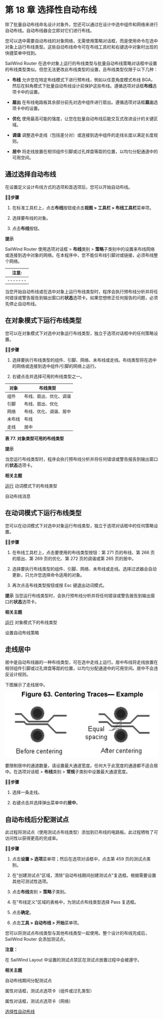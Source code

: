 # 第 18 章 选择性自动布线

除了批量自动布线命名设计对象外，您还可以通过在设计中选中组件和网络来进行自动布线。自动布线器会立即对它们进行布线。

您可以选中需要自动布线的对象网络，无需使用策略对话框，而是使用命令在选中对象上运行布线类型。这些自动布线命令可在布线工具栏和右键选中对象时出现的快捷菜单中找到。

SailWind Router 在选中对象上运行的布线类型与批量自动布线策略对话框中设置的布线类型类似。但您无法更改此布线类型的设置，且布线类型仅限于以下几种：

- **布线** 允许您在特定布线模式下进行预布线，例如以任意角度模式布线 BGA，然后在斜角模式下批量自动布线设计前保护这些布线。遵循选项对话框**布线**选项卡中的设置。

- **扇出** 在布线电路板其余部分前先对选中组件进行扇出。遵循选项对话框**扇出**选项卡中的设置。

- **优化** 使用最高可能的强度，让您在批量自动布线后能交互式改进设计的关键区域。

- **调谐** 调整选中走线（包括差分对）或连接到选中组件的走线长度以满足长度规则。

- **居中** 将走线放置在相邻组件引脚或过孔焊盘等距的位置，以均匀分配通道中的可用空间。

## 通过选择自动布线

在设置定义设计布线方式的选项和首选项后，您可以开始自动布线。

🏃‍♂️‍**步骤**

1. 在标准工具栏上，点击**布线**按钮或点击**视图 > 工具栏 > 布线工具栏**菜单项。

2. 选择要布线的对象。

3. 点击**布线**按钮。

**提示**

SailWind Router 使用选项对话框 > **布线**类别 > **策略**子类别中的设置来布线网络或连接到选中对象的网络。在本程序中，您不能仅布线引脚对或链接，必须布线整个网络。

| 注意: |
|-------|
|-------|

当您开始自动布线或在选中对象上运行布线类型时，程序会执行预布线分析并将任何错误或警告报告到输出窗口的**状态**选项卡。如果您想修正任何报告的问题，必须先停止自动布线。

## 在对象模式下运行布线类型

您可以在对象模式下对选中对象运行布线类型，独立于选项对话框中的任何策略设置。

🏃‍♂️‍**步骤**

1. 选择要执行布线类型的组件、引脚、网络、未布线或走线。布线类型将在选中的网络或连接到选中组件/引脚的网络上运行。

2. 右键点击并选择可用的布线类型之一。

| 对象    | 布线类型                     |
|-----------|-------------------------------|
| 组件 | 布线、扇出、优化、调谐 |
| 引脚       | 布线、扇出、优化       |
| 网络       | 布线、优化、调谐、居中 |
| 未布线   | 布线                         |
| 走线     | 居中                        |

**表 77. 对象类型可用的布线类型**

**提示**

当您运行布线类型时，程序会执行预布线分析并将任何错误或警告报告到输出窗口的**状态**选项卡。

**相关主题**

[运行](#page-2-0) 动词模式下的布线类型

自动布线消息

## 在动词模式下运行布线类型

您可以在动词模式下对选中对象运行布线类型，独立于选项对话框中的任何策略设置。

🏃‍♂️‍**步骤**

1. 在布线工具栏上，点击要使用的布线类型按钮：第 271 页的布线、第 266 页的扇出、第 269 页的优化、第 272 页的调谐或第 265 页的居中。

2. 选择要执行布线类型的组件、引脚、网络、未布线或走线。选择过滤器会自动更新，只允许您选择命令适用的对象。

3. 再次点击布线类型按钮或按 Esc 键退出动词模式。


**提示** 当您运行布线类型时，会执行预布线分析并将任何错误或警告报告到输出窗口的**状态**选项卡。

**相关主题**

[运行](#page-1-0) 对象模式下的布线类型

设置自动布线策略

## 走线居中

居中是自动布线器的一种布线类型，可在选中走线上运行。居中布线将走线放置在相邻组件引脚或过孔焊盘等距的位置，以均匀分配通道中的可用空间。居中不会违反设计规则。

下图展示了走线居中。

![](/router/guide/18/_page_2_Figure_15.jpeg)

要限制居中的通道数量，请设置最大通道宽度。任何大于此宽度的通道都不适合居中。在选项对话框 > **布线**类别 > **常规**子类别中设置最大通道宽度。

🏃‍♂️‍**步骤**

1. 选择一条走线。

2. 右键点击并选择弹出菜单中的**居中**。

## 自动布线后分配测试点

此过程将测试点（使用测试点布线类型）添加到已布线的电路板。此过程牺牲了可访问性以获得更高的完成率。

🏃‍♂️‍**步骤**

1. 点击**设置 > 选项**菜单项；然后在选项对话框中，点击第 459 页的测试点类别。

2. 在"创建测试点"区域，清除"自动布线期间创建测试点"复选框。根据需要设置其他可测试性选项。

3. 点击**布线**类别 > **策略**子类别。

4. 在"布线定义"区域的表格中，为测试点布线类型选择 Pass 复选框。

5. 点击**确定**。

6. 点击**工具 > 自动布线 > 开始**菜单项。

您可以将测试点布线类型与其他布线类型一起使用。整个设计的布线完成后，SailWind Router 会添加测试点。


**注意：**

在 SailWind Layout 中设置的测试点禁区在测试点放置过程中会被遵守。

**相关主题**

自动布线期间分配测试点

属性对话框，测试点选项卡（组件或过孔类型）

属性对话框，测试点选项卡（网络）

[选择性自动布线](#page-0-1)